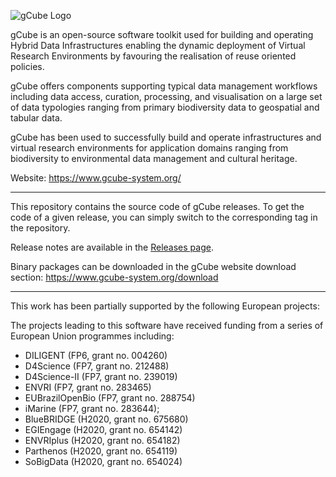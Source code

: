 ![gCube Logo](https://www.gcube-system.org/image/layout_set_logo?img_id=18991&t=1456258369524)

gCube is an open-source software toolkit used for building and operating Hybrid Data Infrastructures enabling the dynamic deployment of Virtual Research Environments by favouring the realisation of reuse oriented policies.

gCube offers components supporting typical data management workflows including data access, curation, processing, and visualisation on a large set of data typologies ranging from primary biodiversity data to geospatial and tabular data.

gCube has been used to successfully build and operate infrastructures and virtual research environments for application domains ranging from biodiversity to environmental data management and cultural heritage.

Website: https://www.gcube-system.org/

--------

This repository contains the source code of gCube releases. To get the code of a given release, you can simply switch to the corresponding tag in the repository.

Release notes are available in the [Releases page](https://github.com/gcube-system/gcube-releases/releases).

Binary packages can be downloaded in the gCube website download section: https://www.gcube-system.org/download

--------

This work has been partially supported by the following European projects:

The projects leading to this software have received funding from a series of    
European Union programmes including:                                            
* DILIGENT (FP6, grant no. 004260)                                                 
* D4Science (FP7, grant no. 212488)
* D4Science-II (FP7, grant no. 239019)
* ENVRI (FP7, grant no. 283465)
* EUBrazilOpenBio (FP7, grant no. 288754)
* iMarine (FP7, grant no. 283644);                                                             
* BlueBRIDGE (H2020, grant no. 675680)
* EGIEngage (H2020, grant no. 654142)
* ENVRIplus (H2020, grant no. 654182)
* Parthenos (H2020, grant no. 654119)
* SoBigData (H2020, grant no. 654024)
